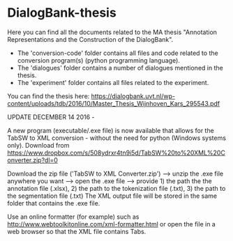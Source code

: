 # DialogBank-thesis
Here you can find all the documents related to the MA thesis "Annotation Representations and the Construction of the DialogBank".

- The 'conversion-code' folder contains all files and code related to the conversion program(s) (python programming language).
- The 'dialogues' folder contains a number of dialogues mentioned in the thesis.
- The 'experiment' folder contains all files related to the experiment.

You can find the thesis here: https://dialogbank.uvt.nl/wp-content/uploads/tdb/2016/10/Master_Thesis_Wijnhoven_Kars_295543.pdf

UPDATE DECEMBER 14 2016 - 

A new program (executable/.exe file) is now available that allows for the TabSW to XML conversion - without the need for python (Windows systems only). Download from https://www.dropbox.com/s/508ydrxr4tn9i5d/TabSW%20to%20XML%20Converter.zip?dl=0

Download the zip file ('TabSW to XML Converter.zip') --> unzip the .exe file anywhere you want --> open the .exe file --> 
provide 1) the path the the annotation file (.xlsx), 2) the path to the tokenization file (.txt), 3) the path to the segmentation file (.txt)
The XML output file will be stored in the same folder that contains the .exe file.

Use an online formatter (for example) such as http://www.webtoolkitonline.com/xml-formatter.html 
or open the file in a web browser so that the XML file contains Tabs.

